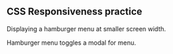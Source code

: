 ## CSS Responsiveness practice

Displaying a hamburger menu at smaller screen width.

Hamburger menu toggles a modal for menu.
